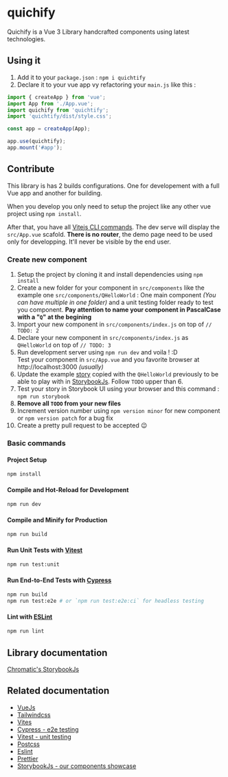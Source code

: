 # quichify

Quichify is a Vue 3 Library handcrafted components using latest technologies.

## Using it

1. Add it to your `package.json` : `npm i quichtify`
2. Declare it to your vue app vy refactoring your `main.js` like this :

```js
import { createApp } from 'vue';
import App from './App.vue';
import quichify from 'quichtify';
import 'quichtify/dist/style.css';

const app = createApp(App);

app.use(quichtify);
app.mount('#app');
```

## Contribute

This library is has 2 builds configurations. One for developement with a full Vue app and another for building.

When you develop you only need to setup the project like any other vue project using `npm install`.

After that, you have all [Vitejs CLI commands](https://vitejs.dev/guide/#command-line-interface).
The dev serve will display the `src/App.vue` scafold.
**There is no router**, the demo page need to be used only for developping. It'll never be visible by the end user.

### Create new component

1. Setup the project by cloning it and install dependencies using `npm install`
2. Create a new folder for your component in `src/components` like the example one `src/components/QHelloWorld` : One main component _(You can have multiple in one folder)_ and a unit testing folder ready to test you component. **Pay attention to name your component in PascalCase with a "`Q`" at the begining**
3. Import your new component in `src/components/index.js` on top of `// TODO: 2`
4. Declare your new component in `src/components/index.js` as `QHelloWorld` on top of `// TODO: 3`
5. Run development server using `npm run dev` and voila ! :D \
   Test your component in `src/App.vue` and you favorite browser at http://localhost:3000 _(usually)_
6. Update the example [story](https://storybook.js.org/docs/vue/writing-stories/introduction) copied with the `QHelloWorld` previously to be able to play with in [StorybookJs](https://storybook.js.org/). Follow `TODO` upper than 6.
7. Test your story in Storybook UI using your browser and this command : `npm run storybook`
8. **Remove all `TODO` from your new files**
9. Increment version number using `npm version minor` for new component or `npm version patch` for a bug fix
10. Create a pretty pull request to be accepted 😉

### Basic commands

#### Project Setup

```sh
npm install
```

#### Compile and Hot-Reload for Development

```sh
npm run dev
```

#### Compile and Minify for Production

```sh
npm run build
```

#### Run Unit Tests with [Vitest](https://vitest.dev/)

```sh
npm run test:unit
```

#### Run End-to-End Tests with [Cypress](https://www.cypress.io/)

```sh
npm run build
npm run test:e2e # or `npm run test:e2e:ci` for headless testing
```

#### Lint with [ESLint](https://eslint.org/)

```sh
npm run lint
```

## Library documentation

[Chromatic's StorybookJs](https://master--629673e43b21dd004ace66f2.chromatic.com)

## Related documentation

- [VueJs](https://vuejs.org/)
- [Tailwindcss](https://tailwindcss.com)
- [Vites](https://vitejs.dev/)
- [Cypress - e2e testing](https://www.cypress.io/)
- [Vitest - unit testing](https://vitest.dev/)
- [Postcss](https://postcss.org)
- [Eslint](https://eslint.org)
- [Prettier](https://prettier.io)
- [StorybookJs - our components showcase](https://storybook.js.org/docs/vue/writing-stories/introduction)
